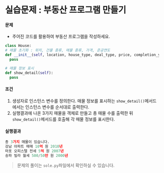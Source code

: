 # 실습문제 : 부동산 프로그램 만들기


#### 문제
- 주어진 코드를 활용하여 부동산 프로그램을 작성하세요.
```python
class House:
# 매물 초기화 : 위치, 건물 종류, 매물 종류, 가격, 준공연도
def __init__(self, location, house_type, deal_type, price, completion_year):
  pass

# 매물 정보 표시
def show_detail(self):
  pass
```

#### 조건
1. 생성자로 인스턴스 변수를 정의한다. 매물 정보를 표시하는 `show_detail()`메서드에서는 인스턴스 변수를 순서대로 출력한다.
2. 실행결과에 나온 3가지 매물을 객체로 만들고 총 매물 수를 출력한 뒤 `show_detail()`메서드를 호출해 각 매물 정보를 표시한다.

#### 실행결과
```python
총 3가지 매물이 있습니다.
강남 아파트 매매 10억 원 2010년
마포 오피스텔 전세 5억 원 2007년
송파 빌라 월세 500/50만 원 2000년
```

> 문제의 풀이는 `sole.py`파일에서 확인하실 수 있습니다.
